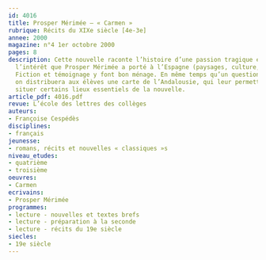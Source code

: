 ```yaml
---
id: 4016
title: Prosper Mérimée – « Carmen »
rubrique: Récits du XIXe siècle [4e-3e] 
annee: 2000
magazine: n°4 1er octobre 2000
pages: 8
description: Cette nouvelle raconte l’histoire d’une passion tragique et montre tout
  l’intérêt que Prosper Mérimée a porté à l’Espagne (paysages, culture, traditions…).
  Fiction et témoignage y font bon ménage. En même temps qu’un questionnaire de lecture,
  on distribuera aux élèves une carte de l’Andalousie, qui leur permettra de mieux
  situer certains lieux essentiels de la nouvelle.
article_pdf: 4016.pdf
revue: L’école des lettres des collèges
auteurs:
- Françoise Cespédès
disciplines:
- français
jeunesse:
- romans, récits et nouvelles « classiques »s
niveau_etudes:
- quatrième
- troisième
oeuvres:
- Carmen
ecrivains:
- Prosper Mérimée
programmes:
- lecture - nouvelles et textes brefs
- lecture - préparation à la seconde
- lecture - récits du 19e siècle
siecles:
- 19e siècle
---
```

